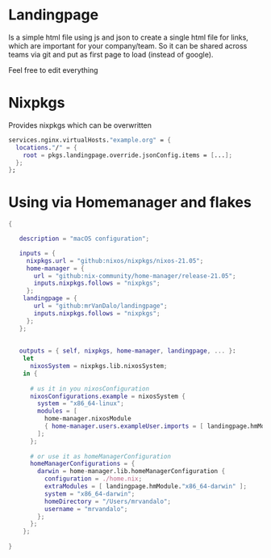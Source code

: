 # Landingpage

Is a simple html file using js and json to create a single html file for links, 
which are important for your company/team.
So it can be shared across teams via git and put as first page to load (instead of google).

Feel free to edit everything

# Nixpkgs

Provides nixpkgs which can be overwritten

``` nix
services.nginx.virtualHosts."example.org" = {
  locations."/" = {
    root = pkgs.landingpage.override.jsonConfig.items = [...];
  };
};
```

# Using via Homemanager and flakes

``` nix
{

   description = "macOS configuration";

   inputs = {
     nixpkgs.url = "github:nixos/nixpkgs/nixos-21.05";
     home-manager = {
       url = "github:nix-community/home-manager/release-21.05";
       inputs.nixpkgs.follows = "nixpkgs";
     };
    landingpage = {
       url = "github:mrVanDalo/landingpage";
       inputs.nixpkgs.follows = "nixpkgs";
     };
   };
   
   
   outputs = { self, nixpkgs, home-manager, landingpage, ... }:
    let
      nixosSystem = nixpkgs.lib.nixosSystem;
    in {
      
      # us it in you nixosConfiguration
      nixosConfigurations.example = nixosSystem {
        system = "x86_64-linux";
        modules = [
          home-manager.nixosModule 
          { home-manager.users.exampleUser.imports = [ landingpage.hmModule."x86_64-linux" ]; }
        ];
      };
      
      # or use it as homeManagerConfiguration 
      homeManagerConfigurations = {
        darwin = home-manager.lib.homeManagerConfiguration {
          configuration = ./home.nix;
          extraModules = [ landingpage.hmModule."x86_64-darwin" ];
          system = "x86_64-darwin";
          homeDirectory = "/Users/mrvandalo";
          username = "mrvandalo";
        };
      };
    };
   
}
```

